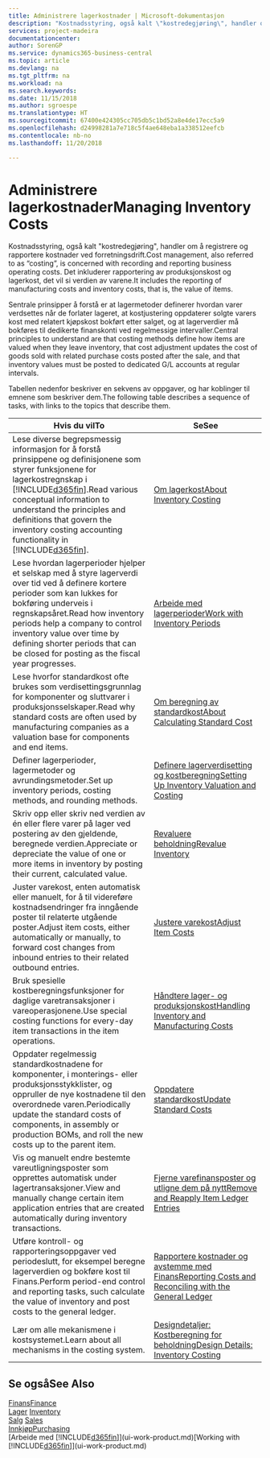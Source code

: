 ```yaml
---
title: Administrere lagerkostnader | Microsoft-dokumentasjon
description: "Kostnadsstyring, også kalt \"kostredegjøring\", handler om å registrere og rapportere kostnader ved forretningsdrift. Det inkluderer rapportering av produksjonskost og lagerkost, det vil si verdien av varene."
services: project-madeira
documentationcenter: 
author: SorenGP
ms.service: dynamics365-business-central
ms.topic: article
ms.devlang: na
ms.tgt_pltfrm: na
ms.workload: na
ms.search.keywords: 
ms.date: 11/15/2018
ms.author: sgroespe
ms.translationtype: HT
ms.sourcegitcommit: 67400e424305cc705db5c1bd52a8e4de17ecc5a9
ms.openlocfilehash: d24998281a7e718c5f4ae648eba1a338512eefcb
ms.contentlocale: nb-no
ms.lasthandoff: 11/20/2018

---
```

# <a name="managing-inventory-costs"></a><span data-ttu-id="ac845-104">Administrere lagerkostnader</span><span class="sxs-lookup"><span data-stu-id="ac845-104">Managing Inventory Costs</span></span>
<span data-ttu-id="ac845-105">Kostnadsstyring, også kalt "kostredegjøring", handler om å registrere og rapportere kostnader ved forretningsdrift.</span><span class="sxs-lookup"><span data-stu-id="ac845-105">Cost management, also referred to as “costing”, is concerned with recording and reporting business operating costs.</span></span> <span data-ttu-id="ac845-106">Det inkluderer rapportering av produksjonskost og lagerkost, det vil si verdien av varene.</span><span class="sxs-lookup"><span data-stu-id="ac845-106">It includes the reporting of manufacturing costs and inventory costs, that is, the value of items.</span></span>   

<span data-ttu-id="ac845-107">Sentrale prinsipper å forstå er at lagermetoder definerer hvordan varer verdsettes når de forlater lageret, at kostjustering oppdaterer solgte varers kost med relatert kjøpskost bokført etter salget, og at lagerverdier må bokføres til dedikerte finanskonti ved regelmessige intervaller.</span><span class="sxs-lookup"><span data-stu-id="ac845-107">Central principles to understand are that costing methods define how items are valued when they leave inventory, that cost adjustment updates the cost of goods sold with related purchase costs posted after the sale, and that inventory values must be posted to dedicated G/L accounts at regular intervals.</span></span>

<span data-ttu-id="ac845-108">Tabellen nedenfor beskriver en sekvens av oppgaver, og har koblinger til emnene som beskriver dem.</span><span class="sxs-lookup"><span data-stu-id="ac845-108">The following table describes a sequence of tasks, with links to the topics that describe them.</span></span>

|<span data-ttu-id="ac845-109">**Hvis du vil**</span><span class="sxs-lookup"><span data-stu-id="ac845-109">**To**</span></span>|<span data-ttu-id="ac845-110">**Se**</span><span class="sxs-lookup"><span data-stu-id="ac845-110">**See**</span></span>|  
|------------|-------------|  
|<span data-ttu-id="ac845-111">Lese diverse begrepsmessig informasjon for å forstå prinsippene og definisjonene som styrer funksjonene for lagerkostregnskap i [!INCLUDE[d365fin](includes/d365fin_md.md)].</span><span class="sxs-lookup"><span data-stu-id="ac845-111">Read various conceptual information to understand the principles and definitions that govern the inventory costing accounting functionality in [!INCLUDE[d365fin](includes/d365fin_md.md)].</span></span>|[<span data-ttu-id="ac845-112">Om lagerkost</span><span class="sxs-lookup"><span data-stu-id="ac845-112">About Inventory Costing</span></span>](finance-learn-about-costing.md)|  
|<span data-ttu-id="ac845-113">Lese hvordan lagerperioder hjelper et selskap med å styre lagerverdi over tid ved å definere kortere perioder som kan lukkes for bokføring underveis i regnskapsåret.</span><span class="sxs-lookup"><span data-stu-id="ac845-113">Read how inventory periods help a company to control inventory value over time by defining shorter periods that can be closed for posting as the fiscal year progresses.</span></span>|[<span data-ttu-id="ac845-114">Arbeide med lagerperioder</span><span class="sxs-lookup"><span data-stu-id="ac845-114">Work with Inventory Periods</span></span>](finance-how-to-work-with-inventory-periods.md)|
|<span data-ttu-id="ac845-115">Lese hvorfor standardkost ofte brukes som verdisettingsgrunnlag for komponenter og sluttvarer i produksjonsselskaper.</span><span class="sxs-lookup"><span data-stu-id="ac845-115">Read why standard costs are often used by manufacturing companies as a valuation base for components and end items.</span></span>|[<span data-ttu-id="ac845-116">Om beregning av standardkost</span><span class="sxs-lookup"><span data-stu-id="ac845-116">About Calculating Standard Cost</span></span>](finance-about-calculating-standard-cost.md)|
|<span data-ttu-id="ac845-117">Definer lagerperioder, lagermetoder og avrundingsmetoder.</span><span class="sxs-lookup"><span data-stu-id="ac845-117">Set up inventory periods, costing methods, and rounding methods.</span></span>|[<span data-ttu-id="ac845-118">Definere lagerverdisetting og kostberegning</span><span class="sxs-lookup"><span data-stu-id="ac845-118">Setting Up Inventory Valuation and Costing</span></span>](finance-set-up-inventory-valuation-and-costing.md)|
|<span data-ttu-id="ac845-119">Skriv opp eller skriv ned verdien av én eller flere varer på lager ved postering av den gjeldende, beregnede verdien.</span><span class="sxs-lookup"><span data-stu-id="ac845-119">Appreciate or depreciate the value of one or more items in inventory by posting their current, calculated value.</span></span>|[<span data-ttu-id="ac845-120">Revaluere beholdning</span><span class="sxs-lookup"><span data-stu-id="ac845-120">Revalue Inventory</span></span>](inventory-how-revalue-inventory.md)|
|<span data-ttu-id="ac845-121">Juster varekost, enten automatisk eller manuelt, for å til videreføre kostnadsendringer fra inngående poster til relaterte utgående poster.</span><span class="sxs-lookup"><span data-stu-id="ac845-121">Adjust item costs, either automatically or manually, to forward cost changes from inbound entries to their related outbound entries.</span></span>|[<span data-ttu-id="ac845-122">Justere varekost</span><span class="sxs-lookup"><span data-stu-id="ac845-122">Adjust Item Costs</span></span>](inventory-how-adjust-item-costs.md)|
|<span data-ttu-id="ac845-123">Bruk spesielle kostberegningsfunksjoner for daglige varetransaksjoner i vareoperasjonene.</span><span class="sxs-lookup"><span data-stu-id="ac845-123">Use special costing functions for every-day item transactions in the item operations.</span></span>|[<span data-ttu-id="ac845-124">Håndtere lager- og produksjonskost</span><span class="sxs-lookup"><span data-stu-id="ac845-124">Handling Inventory and Manufacturing Costs</span></span>](finance-handle-inventory-and-manufacturing-costs.md)|  
|<span data-ttu-id="ac845-125">Oppdater regelmessig standardkostnadene for komponenter, i monterings- eller produksjonsstykklister, og oppruller de nye kostnadene til den overordnede varen.</span><span class="sxs-lookup"><span data-stu-id="ac845-125">Periodically update the standard costs of components, in assembly or production BOMs, and roll the new costs up to the parent item.</span></span>|[<span data-ttu-id="ac845-126">Oppdatere standardkost</span><span class="sxs-lookup"><span data-stu-id="ac845-126">Update Standard Costs</span></span>](finance-how-to-update-standard-costs.md)|
|<span data-ttu-id="ac845-127">Vis og manuelt endre bestemte vareutligningsposter som opprettes automatisk under lagertransaksjoner.</span><span class="sxs-lookup"><span data-stu-id="ac845-127">View and manually change certain item application entries that are created automatically during inventory transactions.</span></span>|[<span data-ttu-id="ac845-128">Fjerne varefinansposter og utligne dem på nytt</span><span class="sxs-lookup"><span data-stu-id="ac845-128">Remove and Reapply Item Ledger Entries</span></span>](finance-how-to-remove-and-reapply-item-entries.md)|
|<span data-ttu-id="ac845-129">Utføre kontroll- og rapporteringsoppgaver ved periodeslutt, for eksempel beregne lagerverdien og bokføre kost til Finans.</span><span class="sxs-lookup"><span data-stu-id="ac845-129">Perform period-end control and reporting tasks, such calculate the value of inventory and post costs to the general ledger.</span></span>|[<span data-ttu-id="ac845-130">Rapportere kostnader og avstemme med Finans</span><span class="sxs-lookup"><span data-stu-id="ac845-130">Reporting Costs and Reconciling with the General Ledger</span></span>](finance-report-costs-and-reconcile-with-the-general-ledger.md)|
|<span data-ttu-id="ac845-131">Lær om alle mekanismene i kostsystemet.</span><span class="sxs-lookup"><span data-stu-id="ac845-131">Learn about all mechanisms in the costing system.</span></span>|[<span data-ttu-id="ac845-132">Designdetaljer: Kostberegning for beholdning</span><span class="sxs-lookup"><span data-stu-id="ac845-132">Design Details: Inventory Costing</span></span>](design-details-inventory-costing.md)|  

## <a name="see-also"></a><span data-ttu-id="ac845-133">Se også</span><span class="sxs-lookup"><span data-stu-id="ac845-133">See Also</span></span>  
 [<span data-ttu-id="ac845-134">Finans</span><span class="sxs-lookup"><span data-stu-id="ac845-134">Finance</span></span>](finance.md)  
 <span data-ttu-id="ac845-135">[Lager](inventory-manage-inventory.md) </span><span class="sxs-lookup"><span data-stu-id="ac845-135">[Inventory](inventory-manage-inventory.md) </span></span>  
 <span data-ttu-id="ac845-136">[Salg](sales-manage-sales.md) </span><span class="sxs-lookup"><span data-stu-id="ac845-136">[Sales](sales-manage-sales.md) </span></span>  
 [<span data-ttu-id="ac845-137">Innkjøp</span><span class="sxs-lookup"><span data-stu-id="ac845-137">Purchasing</span></span>](purchasing-manage-purchasing.md)  
 <span data-ttu-id="ac845-138">[Arbeide med [!INCLUDE[d365fin](includes/d365fin_md.md)]](ui-work-product.md)</span><span class="sxs-lookup"><span data-stu-id="ac845-138">[Working with [!INCLUDE[d365fin](includes/d365fin_md.md)]](ui-work-product.md)</span></span>

